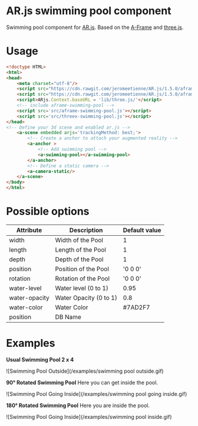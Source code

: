 # AR.js swimming pool component

Swimming pool component for [AR.js](https://github.com/jeromeetienne/AR.js).
Based on the [A-Frame](https://aframe.io/) and [three.js](https://threejs.org/).

# Usage

```html
<!doctype HTML>
<html>
<head>
    <meta charset="utf-8"/>
    <script src="https://cdn.rawgit.com/jeromeetienne/AR.js/1.5.0/aframe/examples/vendor/aframe/build/aframe.min.js"></script>
    <script src="https://cdn.rawgit.com/jeromeetienne/AR.js/1.5.0/aframe/build/aframe-ar.js"></script>
    <script>ARjs.Context.baseURL = 'lib/three.js/'</script>
    <!-- include aframe-swimming-pool -->
    <script src='src/aframe-swimming-pool.js'></script>
    <script src='src/threex-swimming-pool.js'></script>
</head>
<!-- Define your 3d scene and enabled ar.js -->
	<a-scene embedded arjs='trackingMethod: best;'>
		<!-- Create a anchor to attach your augmented reality -->
		<a-anchor >
            <!-- Add swimming pool -->
			<a-swimming-pool></a-swimming-pool>
		</a-anchor>
		<!-- Define a static camera -->
        <a-camera-static/>
	</a-scene>
</body>
</html>
```

# Possible options

|         Attribute         |       Description        |       Default value        |
|---------------------------|--------------------------|----------------------------|
| width                     | Width of the Pool        | 1                          |
| length                    | Length of the Pool       | 1                          |
| depth                     | Depth of the Pool        | 1                          |
| position                  | Position of the Pool     | '0 0 0'                    |
| rotation                  | Rotation of the Pool     | '0 0 0'                    |
| water-level               | Water level (0 to 1)     | 0.95                       |
| water-opacity             | Water Opacity (0 to 1)   | 0.8                        |
| water-color               | Water Color              | #7AD2F7                    |
| position                  | DB Name             

# Examples

**Usual Swimming Pool 2 x 4**

![Swimming Pool Outside](/examples/swimming pool outside.gif)

**90° Rotated Swimming Pool**
Here you can get inside the pool.

![Swimming Pool Going Inside](/examples/swimming pool going inside.gif)

**180° Rotated Swimming Pool**
Here you are inside the pool.

![Swimming Pool Going Inside](/examples/swimming pool inside.gif)